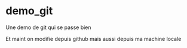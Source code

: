 # demo_git
Une demo de git qui se passe bien

Et maint on modifie depuis  github
mais aussi depuis ma machine locale